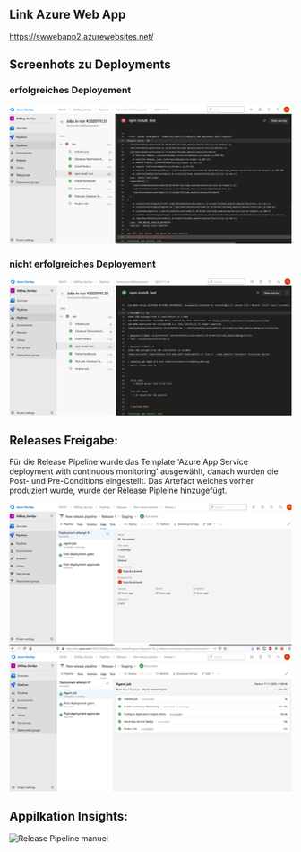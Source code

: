 

## Link Azure Web App

https://swwebapp2.azurewebsites.net/

## Screenhots zu Deployments

### erfolgreiches Deployement

![Test/Build failed](Screenshots/TstFailed.PNG)


### nicht erfolgreiches Deployement

![Test/Build success](Screenshots/Test_Run.PNG)

## Releases Freigabe:
Für die Release Pipeline wurde das Template 'Azure App Service deployment with continuous monitoring' ausgewählt, danach wurden die Post- und Pre-Conditions eingestellt.
Das Artefact welches vorher produziert wurde, wurde der Release Pipleine hinzugefügt.

![Release Pipeline manuel](Screenshots/ManuelRelease.PNG)
![Release succed](Screenshots/RealeseSucced.PNG)


## Appilkation Insights:
![Release Pipeline manuel](Screenshots/ApplicationInsightse.PNG)
